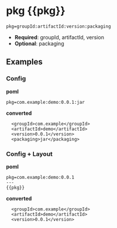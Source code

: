 # pkg {{pkg}}
```
pkg=groupId:artifactId:version:packaging
```

- **Required**: groupId, artifactId, version
- **Optional**: packaging


## Examples
### Config
**poml**
```
pkg=com.example:demo:0.0.1:jar
```

**converted**
```
  <groupId>com.example</groupId>
  <artifactId>demo</artifactId>
  <version>0.0.1</version>
  <packaging>jar</packaging>
```

### Config + Layout
**poml**
```
pkg=com.example:demo:0.0.1
---
{{pkg}}
```

**converted**
```
  <groupId>com.example</groupId>
  <artifactId>demo</artifactId>
  <version>0.0.1</version>
```